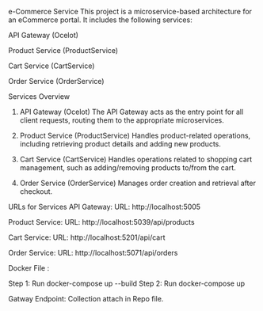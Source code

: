 e-Commerce Service
This project is a microservice-based architecture for an eCommerce portal. It includes the following services:

API Gateway (Ocelot)

Product Service (ProductService)

Cart Service (CartService)

Order Service (OrderService)

Services Overview
1. API Gateway (Ocelot)
The API Gateway acts as the entry point for all client requests, routing them to the appropriate microservices.

2. Product Service (ProductService)
Handles product-related operations, including retrieving product details and adding new products.

3. Cart Service (CartService)
Handles operations related to shopping cart management, such as adding/removing products to/from the cart.

4. Order Service (OrderService)
Manages order creation and retrieval after checkout.

URLs for Services
API Gateway:
URL: http://localhost:5005

Product Service:
URL: http://localhost:5039/api/products

Cart Service:
URL: http://localhost:5201/api/cart

Order Service:
URL: http://localhost:5071/api/orders


Docker File :

Step 1: Run docker-compose up --build
Step 2: Run docker-compose up


Gatway Endpoint:
Collection  attach in Repo file.



